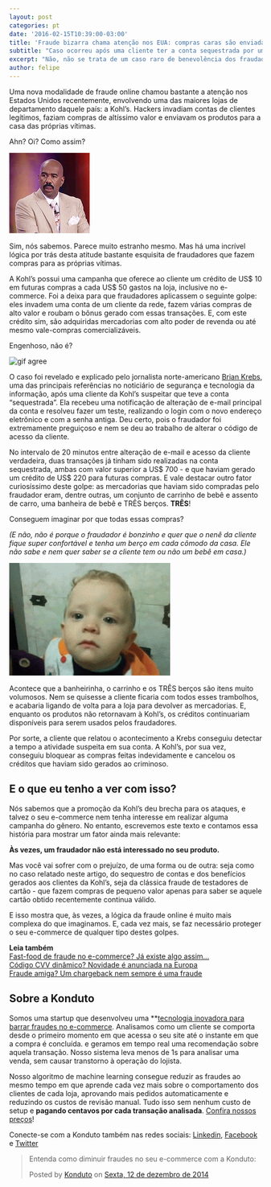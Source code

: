 ```yaml
---
layout: post
categories: pt
date: '2016-02-15T10:39:00-03:00'
title: 'Fraude bizarra chama atenção nos EUA: compras caras são enviadas para casa das vítimas'
subtitle: "Caso ocorreu após uma cliente ter a conta sequestrada por um fraudador bastante preguiçoso"
excerpt: "Não, não se trata de um caso raro de benevolência dos fraudadores. Mas uma prática surpreendente e bastante engenhosa"
author: felipe
---
```

Uma nova modalidade de fraude online chamou bastante a atenção nos Estados Unidos recentemente, envolvendo uma das maiores lojas de departamento daquele país: a Kohl’s. Hackers invadiam contas de clientes legítimos, faziam compras de altíssimo valor e enviavam os produtos para a casa das próprias vítimas. 

Ahn? Oi? Como assim?

![gif oi](/images/160216-oicomo.gif)

Sim, nós sabemos. Parece muito estranho mesmo. Mas há uma incrível lógica por trás desta atitude bastante esquisita de fraudadores que fazem compras para as próprias vítimas. 

A Kohl’s possui uma campanha que oferece ao cliente um crédito de US$ 10 em futuras compras a cada US$ 50 gastos na loja, inclusive no e-commerce. Foi a deixa para que fraudadores aplicassem o seguinte golpe: eles invadem uma conta de um cliente da rede, fazem várias compras de alto valor e roubam o bônus gerado com essas transações. E, com este crédito sim, são adquiridas mercadorias com alto poder de revenda ou até mesmo vale-compras comercializáveis. 

Engenhoso, não é? 

![gif agree](/images/160216-iagree.gif)

O caso foi revelado e explicado pelo jornalista norte-americano [Brian Krebs](http://krebsonsecurity.com/2016/02/fraudsters-tap-kohls-cash-for-cold-cash/), uma das principais referências no noticiário de segurança e tecnologia da informação, após uma cliente da Kohl’s suspeitar que teve a conta “sequestrada”. Ela recebeu uma notificação de alteração de e-mail principal da conta e resolveu fazer um teste, realizando o login com o novo endereço eletrônico e com a senha antiga. Deu certo, pois o fraudador foi extremamente preguiçoso e nem se deu ao trabalho de alterar o código de acesso da cliente. 

No intervalo de 20 minutos entre alteração de e-mail e acesso da cliente verdadeira, duas transações já tinham sido realizadas na conta sequestrada, ambas com valor superior a US$ 700 - e que haviam gerado um crédito de US$ 220 para futuras compras. E vale destacar outro fator curiosíssimo deste golpe: as mercadorias que haviam sido compradas pelo fraudador eram, dentre outras, um conjunto de carrinho de bebê e assento de carro, uma banheira de bebê e TRÊS berços. **TRÊS**!  

Conseguem imaginar por que todas essas compras? 

*(E não, não é porque o fraudador é bonzinho e quer que o nenê da cliente fique super confortável e tenha um berço em cada cômodo da casa. Ele não sabe e nem quer saber se a cliente tem ou não um bebê em casa.)*  

![gif sadbaby](/images/160216-sadbaby.gif)

Acontece que a banheirinha, o carrinho e os TRÊS berços são itens muito volumosos. Nem se quisesse a cliente ficaria com todos esses trambolhos, e acabaria ligando de volta para a loja para devolver as mercadorias. E, enquanto os produtos não retornavam à Kohl’s, os créditos continuariam disponíveis para serem usados pelos fraudadores.

Por sorte, a cliente que relatou o acontecimento a Krebs conseguiu detectar a tempo a atividade suspeita em sua conta. A Kohl’s, por sua vez, conseguiu bloquear as compras feitas indevidamente e cancelou os créditos que haviam sido gerados ao criminoso. 

## E o que eu tenho a ver com isso?  

Nós sabemos que a promoção da Kohl’s deu brecha para os ataques, e talvez o seu e-commerce nem tenha interesse em realizar alguma campanha do gênero. No entanto, escrevemos este texto e contamos essa história para mostrar um fator ainda mais relevante:

**Às vezes, um fraudador não está interessado no seu produto.** 

Mas você vai sofrer com o prejuízo, de uma forma ou de outra: seja como no caso relatado neste artigo, do sequestro de contas e dos benefícios gerados aos clientes da Kohl’s, seja da clássica fraude de testadores de cartão - que fazem compras de pequeno valor apenas para saber se aquele cartão obtido recentemente continua válido. 

E isso mostra que, às vezes, a lógica da fraude online é muito mais complexa do que imaginamos. E, cada vez mais, se faz necessário proteger o seu e-commerce de qualquer tipo destes golpes. 

**Leia também**  
[Fast-food de fraude no e-commerce? Já existe algo assim...](http://blog.konduto.com/pt/2015/10/fast-food-de-fraude-no-ecommerce/?utm_source=konduto&utm_medium=blog&utm_campaign=conteudo)  
[Código CVV dinâmico? Novidade é anunciada na Europa](http://blog.konduto.com/pt/2015/10/codigo-cvv-dinamico-novidade-e-anunciada-na-europa/?utm_source=konduto&utm_medium=blog&utm_campaign=conteudo)  
[Fraude amiga? Um chargeback nem sempre é uma fraude](http://blog.konduto.com/pt/2015/05/fraude-amiga/?utm_source=konduto&utm_medium=blog&utm_campaign=conteudo)

## Sobre a Konduto  

Somos uma startup que desenvolveu uma **[tecnologia inovadora para barrar fraudes no e-commerce](http://konduto.com/?utm_source=konduto&utm_medium=blog&utm_campaign=conteudo-kohlskos). Analisamos como um cliente se comporta desde o primeiro momento em que acessa o seu site até o instante em que a compra é concluída. e geramos em tempo real uma recomendação sobre aquela transação. Nosso sistema leva menos de 1s para analisar uma venda, sem causar transtorno à operação do lojista.

Nosso algoritmo de machine learning consegue reduzir as fraudes ao mesmo tempo em que aprende cada vez mais sobre o comportamento dos clientes de cada loja, aprovando mais pedidos automaticamente e reduzindo os custos de revisão manual. Tudo isso sem nenhum custo de setup e **pagando centavos por cada transação analisada**. [Confira nossos preços](http://konduto.com/pt/pricing/?utm_source=konduto&utm_medium=blog&utm_campaign=conteudo-kohlskos)! 

Conecte-se com a Konduto também nas redes sociais: [Linkedin](https://www.linkedin.com/company/konduto), [Facebook](https://www.facebook.com/konduto) e [Twitter](https://twitter.com/KondutoBR)  

<div id="fb-root"></div><script>(function(d, s, id) {  var js, fjs = d.getElementsByTagName(s)[0];  if (d.getElementById(id)) return;  js = d.createElement(s); js.id = id;  js.src = "//connect.facebook.net/pt_BR/sdk.js#xfbml=1&version=v2.3";  fjs.parentNode.insertBefore(js, fjs);}(document, 'script', 'facebook-jssdk'));</script><div class="fb-post" data-href="https://www.facebook.com/konduto/videos/613187352119217/" data-width="650"><div class="fb-xfbml-parse-ignore"><blockquote cite="https://www.facebook.com/konduto/videos/613187352119217/"><p>Entenda como diminuir fraudes no seu e-commerce com a Konduto:</p>Posted by <a href="https://www.facebook.com/konduto/">Konduto</a> on&nbsp;<a href="https://www.facebook.com/konduto/videos/613187352119217/">Sexta, 12 de dezembro de 2014</a></blockquote></div></div>